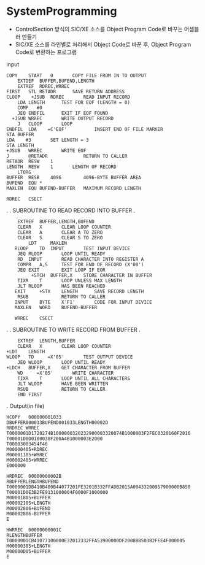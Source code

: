 # SystemProgramming

- ControlSection 방식의 SIC/XE 소스를 Object Program Code로 바꾸는 어셈블러 만들기
- SIC/XE 소스를 라인별로 처리해서 Object Code로 바꾼 후, Object Program Code로 변환하는 프로그램 

input

    COPY	START	0		COPY FILE FROM IN TO OUTPUT
		EXTDEF	BUFFER,BUFEND,LENGTH
		EXTREF	RDREC,WRREC
    FIRST	STL	RETADR		SAVE RETURN ADDRESS	
    CLOOP    +JSUB	RDREC		READ INPUT RECORD
		LDA	LENGTH		TEST FOR EOF (LENGTH = 0)
		COMP   #0		
		JEQ	ENDFIL	 	EXIT IF EOF FOUND
	  +JSUB	WRREC		WRITE OUTPUT RECORD
		J	CLOOP		LOOP
    ENDFIL 	LDA    =C'EOF'      	INSERT END OF FILE MARKER
    STA	BUFFER         
    LDA    #3		SET LENGTH = 3
    STA	LENGTH
    +JSUB	WRREC		WRITE EOF
    J       @RETADR	        	RETURN TO CALLER
    RETADR	RESW	1		
    LENGTH	RESW	1		LENGTH OF RECORD
		LTORG
    BUFFER	RESB	4096		4096-BYTE BUFFER AREA
    BUFEND	EQU	*
    MAXLEN	EQU	BUFEND-BUFFER	MAXIMUM RECORD LENGTH

    RDREC	CSECT
.
.   SUBROUTINE TO READ RECORD INTO BUFFER
.	

		EXTREF	BUFFER,LENGTH,BUFEND
		CLEAR	X		CLEAR LOOP COUNTER
		CLEAR	A		CLEAR A TO ZERO
		CLEAR	S		CLEAR S TO ZERO
    		LDT  	MAXLEN 
       RLOOP	TD	INPUT		TEST INPUT DEVICE
		JEQ	RLOOP		LOOP UNTIL READY
		RD	INPUT		READ CHARACTER INTO REGISTER A
		COMPR	A,S		TEST FOR END OF RECORD (X'00')
		JEQ	EXIT		EXIT LOOP IF EOR
	         +STCH	BUFFER,X	STORE CHARACTER IN BUFFER
		TIXR	T		LOOP UNLESS MAX LENGTH
		JLT	RLOOP		HAS BEEN REACHED
       EXIT     +STX	LENGTH		SAVE RECORD LENGTH
	  	RSUB			RETURN TO CALLER
       INPUT	BYTE	X'F1'		CODE FOR INPUT DEVICE
       MAXLEN	WORD	BUFEND-BUFFER	

       WRREC	CSECT
.
.      SUBROUTINE TO WRITE RECORD FROM BUFFER
.
		
		EXTREF	LENGTH,BUFFER
		CLEAR	X		CLEAR LOOP COUNTER
   	+LDT	LENGTH
    WLOOP	TD     =X'05' 		TEST OUTPUT DEVICE
		JEQ	WLOOP		LOOP UNTIL READY
   	+LDCH	BUFFER,X	GET CHARACTER FROM BUFFER
		WD     =X'05' 		WRITE CHARACTER
		TIXR	T		LOOP UNTIL ALL CHARACTERS
		JLT	WLOOP		HAVE BEEN WRITTEN
		RSUB			RETURN TO CALLER
		END	FIRST
    
    
. Output(in file)
    
    HCOPY	000000001033
    DBUFFER000033BUFEND001033LENGTH00002D
    RRDREC WRREC
    T0000001D1720274B1000000320232900003320074B1000003F2FEC0320160F2016
    T00001D0D0100030F200A4B1000003E2000
    T00003003454F46
    M00000405+RDREC
    M00001105+WRREC
    M00002405+WRREC
    E000000

    HRDREC	00000000002B
    RBUFFERLENGTHBUFEND
    T0000001DB410B400B44077201FE3201B332FFADB2015A00433200957900000B850
    T00001D0E3B2FE9131000004F0000F1000000
    M00001805+BUFFER
    M00002105+LENGTH
    M00002806+BUFEND
    M00002806-BUFFER
    E

    HWRREC	00000000001C
    RLENGTHBUFFER
    T0000001CB41077100000E32012332FFA53900000DF2008B8503B2FEE4F000005
    M00000305+LENGTH
    M00000D05+BUFFER
    E
    
    
    
    
